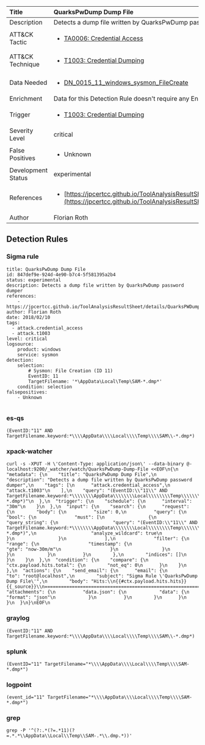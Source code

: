 | Title                | QuarksPwDump Dump File                                                                                                                                                 |
|:---------------------|:------------------------------------------------------------------------------------------------------------------------------------------------------------|
| Description          | Detects a dump file written by QuarksPwDump password dumper                                                                                                                                           |
| ATT&amp;CK Tactic    |  <ul><li>[TA0006: Credential Access](https://attack.mitre.org/tactics/TA0006)</li></ul>  |
| ATT&amp;CK Technique | <ul><li>[T1003: Credential Dumping](https://attack.mitre.org/techniques/T1003)</li></ul>  |
| Data Needed          | <ul><li>[DN_0015_11_windows_sysmon_FileCreate](../Data_Needed/DN_0015_11_windows_sysmon_FileCreate.md)</li></ul>  |
| Enrichment           |  Data for this Detection Rule doesn't require any Enrichments.  |
| Trigger              | <ul><li>[T1003: Credential Dumping](../Triggers/T1003.md)</li></ul>  |
| Severity Level       | critical |
| False Positives      | <ul><li>Unknown</li></ul>  |
| Development Status   | experimental |
| References           | <ul><li>[https://jpcertcc.github.io/ToolAnalysisResultSheet/details/QuarksPWDump.htm](https://jpcertcc.github.io/ToolAnalysisResultSheet/details/QuarksPWDump.htm)</li></ul>  |
| Author               | Florian Roth |


## Detection Rules

### Sigma rule

```
title: QuarksPwDump Dump File
id: 847def9e-924d-4e90-b7c4-5f581395a2b4
status: experimental
description: Detects a dump file written by QuarksPwDump password dumper
references:
    - https://jpcertcc.github.io/ToolAnalysisResultSheet/details/QuarksPWDump.htm
author: Florian Roth
date: 2018/02/10
tags:
  - attack.credential_access
  - attack.t1003
level: critical
logsource:
    product: windows
    service: sysmon
detection:
    selection:
        # Sysmon: File Creation (ID 11)
        EventID: 11
        TargetFilename: '*\AppData\Local\Temp\SAM-*.dmp*'
    condition: selection
falsepositives:
    - Unknown


```





### es-qs
    
```
(EventID:"11" AND TargetFilename.keyword:*\\\\AppData\\\\Local\\\\Temp\\\\SAM\\-*.dmp*)
```


### xpack-watcher
    
```
curl -s -XPUT -H \'Content-Type: application/json\' --data-binary @- localhost:9200/_watcher/watch/QuarksPwDump-Dump-File <<EOF\n{\n  "metadata": {\n    "title": "QuarksPwDump Dump File",\n    "description": "Detects a dump file written by QuarksPwDump password dumper",\n    "tags": [\n      "attack.credential_access",\n      "attack.t1003"\n    ],\n    "query": "(EventID:\\"11\\" AND TargetFilename.keyword:*\\\\\\\\AppData\\\\\\\\Local\\\\\\\\Temp\\\\\\\\SAM\\\\-*.dmp*)"\n  },\n  "trigger": {\n    "schedule": {\n      "interval": "30m"\n    }\n  },\n  "input": {\n    "search": {\n      "request": {\n        "body": {\n          "size": 0,\n          "query": {\n            "bool": {\n              "must": [\n                {\n                  "query_string": {\n                    "query": "(EventID:\\"11\\" AND TargetFilename.keyword:*\\\\\\\\AppData\\\\\\\\Local\\\\\\\\Temp\\\\\\\\SAM\\\\-*.dmp*)",\n                    "analyze_wildcard": true\n                  }\n                }\n              ],\n              "filter": {\n                "range": {\n                  "timestamp": {\n                    "gte": "now-30m/m"\n                  }\n                }\n              }\n            }\n          }\n        },\n        "indices": []\n      }\n    }\n  },\n  "condition": {\n    "compare": {\n      "ctx.payload.hits.total": {\n        "not_eq": 0\n      }\n    }\n  },\n  "actions": {\n    "send_email": {\n      "email": {\n        "to": "root@localhost",\n        "subject": "Sigma Rule \'QuarksPwDump Dump File\'",\n        "body": "Hits:\\n{{#ctx.payload.hits.hits}}{{_source}}\\n================================================================================\\n{{/ctx.payload.hits.hits}}",\n        "attachments": {\n          "data.json": {\n            "data": {\n              "format": "json"\n            }\n          }\n        }\n      }\n    }\n  }\n}\nEOF\n
```


### graylog
    
```
(EventID:"11" AND TargetFilename.keyword:*\\\\AppData\\\\Local\\\\Temp\\\\SAM\\-*.dmp*)
```


### splunk
    
```
(EventID="11" TargetFilename="*\\\\AppData\\\\Local\\\\Temp\\\\SAM-*.dmp*")
```


### logpoint
    
```
(event_id="11" TargetFilename="*\\\\AppData\\\\Local\\\\Temp\\\\SAM-*.dmp*")
```


### grep
    
```
grep -P '^(?:.*(?=.*11)(?=.*.*\\AppData\\Local\\Temp\\SAM-.*\\.dmp.*))'
```



